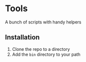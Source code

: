 # Tools

A bunch of scripts with handy helpers

## Installation

1. Clone the repo to a directory
2. Add the `bin` directory to your path
